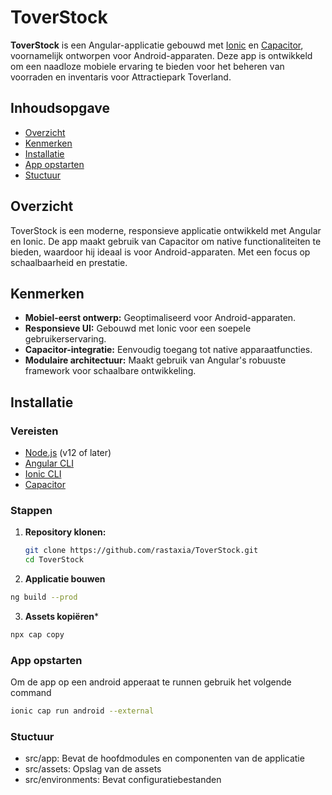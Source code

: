 # ToverStock

**ToverStock** is een Angular-applicatie gebouwd met [Ionic](https://ionicframework.com/) en [Capacitor](https://capacitorjs.com/), voornamelijk ontworpen voor Android-apparaten. Deze app is ontwikkeld om een naadloze mobiele ervaring te bieden voor het beheren van voorraden en inventaris voor Attractiepark Toverland.

## Inhoudsopgave

- [Overzicht](#overzicht)
- [Kenmerken](#kenmerken)
- [Installatie](#installatie)
- [App opstarten ](#app-opstarten )
- [Stuctuur](#stuctuur)

## Overzicht

ToverStock is een moderne, responsieve applicatie ontwikkeld met Angular en Ionic. De app maakt gebruik van Capacitor om native functionaliteiten te bieden, waardoor hij ideaal is voor Android-apparaten. Met een focus op schaalbaarheid en prestatie.

## Kenmerken

- **Mobiel-eerst ontwerp:** Geoptimaliseerd voor Android-apparaten.
- **Responsieve UI:** Gebouwd met Ionic voor een soepele gebruikerservaring.
- **Capacitor-integratie:** Eenvoudig toegang tot native apparaatfuncties.
- **Modulaire architectuur:** Maakt gebruik van Angular's robuuste framework voor schaalbare ontwikkeling.

## Installatie

### Vereisten

- [Node.js](https://nodejs.org/) (v12 of later)
- [Angular CLI](https://angular.io/cli)
- [Ionic CLI](https://ionicframework.com/docs/cli)
- [Capacitor](https://capacitorjs.com/)

### Stappen

1. **Repository klonen:**

   ```bash
   git clone https://github.com/rastaxia/ToverStock.git
   cd ToverStock
   ```
2. **Applicatie bouwen**
```bash
ng build --prod
```
3. **Assets kopiëren***
```bash
npx cap copy
```
### App opstarten 
Om de app op een android apperaat te runnen gebruik het volgende command
```bash
ionic cap run android --external
```
### Stuctuur
- src/app: Bevat de hoofdmodules en componenten van de applicatie
- src/assets: Opslag van de assets
- src/environments: Bevat configuratiebestanden
